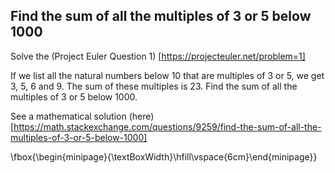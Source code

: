 ## Find the sum of all the multiples of 3 or 5 below 1000
Solve the (Project Euler Question 1)
[https://projecteuler.net/problem=1]

If we list all the natural numbers below 10 that are multiples of 3 or 5, we get 3, 5, 6 and 9. The sum of these multiples is 23.
Find the sum of all the multiples of 3 or 5 below 1000.


See a mathematical solution (here)[https://math.stackexchange.com/questions/9259/find-the-sum-of-all-the-multiples-of-3-or-5-below-1000]



\fbox{\begin{minipage}{\textBoxWidth}\hfill\vspace{6cm}\end{minipage}}

